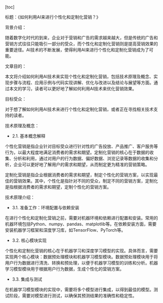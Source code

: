
[toc]                    
                
                
标题：《如何利用AI来进行个性化和定制化营销？》

背景介绍：

随着数字化时代的到来，企业对于营销和广告的需求越来越大，但是传统的广告和营销方式往往只能吸引一部分的受众，而个性化和定制化营销则是提高营销效果的重要途径。AI技术的不断发展，使得利用AI来进行个性化和定制化营销成为了可能。

文章目的：

本文将介绍如何利用AI技术来实现个性化和定制化营销，包括技术原理及概念、实现步骤与流程、应用示例与代码实现讲解、优化与改进以及结论与展望等方面。通过本文的学习，读者可以更好地了解如何利用AI技术来优化营销效果。

目标受众：

对于想了解如何利用AI技术来进行个性化和定制化营销，或者正在寻找相关技术支持的读者。

技术原理及概念：

- 2.1. 基本概念解释

个性化营销是指企业针对目标受众进行针对性的广告投放、产品推广、客户服务等行为，以最大程度地满足消费者的需求和期望。定制化营销的核心在于数据的收集、分析和利用，通过对用户的行为数据、偏好数据、浏览记录等数据的收集和分析，企业可以更好地了解用户的需求和期望，从而制定更为精准的营销策略。

定制化营销是指企业根据消费者的需求和期望，制定个性化的营销方案，以实现最佳的营销效果。其中，个性化是指针对不同的受众，制定不同的营销方案，定制化是指根据消费者的需求和期望，定制个性化的营销方案。

技术原理介绍：

- 3.1. 准备工作：环境配置与依赖安装

在进行个性化和定制化营销之前，需要对机器环境和依赖进行配置和安装。常用的机器环境包括Python、numpy、pandas、matplotlib等。在依赖安装方面，需要安装机器学习框架和深度学习库，如TensorFlow、PyTorch等。

- 3.2. 核心模块实现

个性化和定制化营销的核心在于机器学习和深度学习模型的实现。具体而言，需要实现两个核心模块：数据预处理模块和机器学习模型模块。数据预处理模块用于将用户行为数据进行清洗、转换和预处理，以便于机器学习模型的训练和分析。机器学习模型模块用于根据用户行为数据，生成个性化的营销方案。

- 3.3. 集成与测试

在机器学习模型模块的实现中，需要将多个模型进行集成，以得到最佳的模型。测试阶段，需要对模型进行测试，以确保其预测结果的准确性和稳定性。

